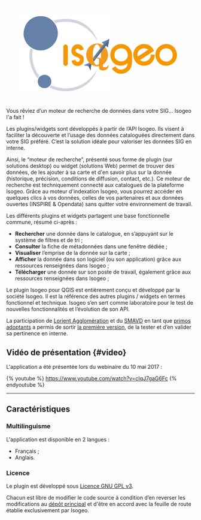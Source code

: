 ![Logo Isogeo QGIS](../assets/logo_IsoQGIS.png)

Vous rêviez d’un moteur de recherche de données dans votre SIG… Isogeo l'a fait !

Les plugins/widgets sont d&eacute;velopp&eacute;s à partir de l’API Isogeo. Ils visent à faciliter la d&eacute;couverte et l’usage des donn&eacute;es catalogu&eacute;es directement dans votre SIG préféré. C’est la solution idéale pour valoriser les données SIG en interne.

Ainsi, le “moteur de recherche”, présenté sous forme de plugin (sur solutions desktop) ou widget (solutions Web) permet de trouver des données, de les ajouter à sa carte et d'en savoir plus sur la donnée (historique, pr&eacute;cision, conditions de diffusion, contact, etc.).
Ce moteur de recherche est techniquement connecté aux catalogues de la plateforme Isogeo.
Grâce au moteur d'indexation Isogeo, vous pourrez accéder en quelques clics à vos données, celles de vos partenaires et aux données ouvertes (INSPIRE & Opendata) sans quitter votre environnement de travail.

Les différents plugins et widgets partagent une base fonctionnelle commune, résumé ci-après :

* **Rechercher** une donnée dans le catalogue, en s’appuyant sur le système de filtres et de tri ;
* **Consulter** la fiche de métadonnées dans une fenêtre dédiée ;
* **Visualiser** l’emprise de la donnée sur la carte ;
* **Afficher** la donnée dans son logiciel (ou son application) grâce aux ressources renseignées dans Isogeo ;
* **Télécharger** une donnée sur son poste de travail, également grâce aux ressources renseignées dans Isogeo ;

Le plugin Isogeo  pour QGIS est entièrement conçu et développé par la société Isogeo. Il est la référence des autres plugins / widgets en termes fonctionnel et technique. Isogeo s’en sert comme laboratoire pour le test de nouvelles fonctionnalités et l’évolution de son API.

La participation de [Lorient Agglomération](https://www.lorient-agglo.bzh/) et du [SMAVD](http://www.smavd.org/) en tant que [primos adoptants](https://fr.wikipedia.org/wiki/Primo_adoptant) a permis de sortir [la première version](/appendices/versions.md), de la tester et d’en valider sa pertinence en interne.

## Vidéo de présentation {#video}

L'application a été présentée lors du webinaire du 10 mai 2017 :

{% youtube %}
https://www.youtube.com/watch?v=cIqJ7gaG6Fc
{% endyoutube %}

---

## Caractéristiques

### Multilinguisme

L'application est disponible en 2 langues :

* Français ;
* Anglais.

### Licence

Le plugin est développé sous [Licence GNU GPL v3](https://github.com/isogeo/isogeo-plugin-qgis/blob/master/LICENSE).

Chacun est libre de modifier le code source à condition d’en reverser les modifications au [dépôt principal](https://github.com/isogeo/isogeo-plugin-qgis) et d'être en accord avec la feuille de route établie exclusivement par Isogeo.
